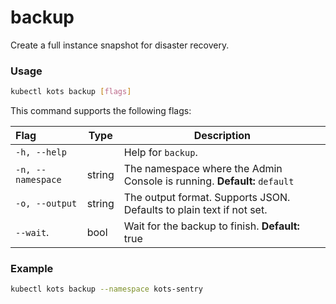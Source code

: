 # backup

Create a full instance snapshot for disaster recovery.

### Usage

```bash
kubectl kots backup [flags]
```

This command supports the following flags:

| Flag              | Type   | Description                                                                     |
| :---------------- | ------ | ------------------------------------------------------------------------------- |
| `-h, --help`      |        | Help for `backup`.                                                                 |
| `-n, --namespace` | string | The namespace where the Admin Console is running. **Default:** `default`        |
| `-o, --output`    | string | The output format. Supports JSON. Defaults to plain text if not set. |
| `--wait`.             | bool   | Wait for the backup to finish. **Default:** true                                     |

### Example

```bash
kubectl kots backup --namespace kots-sentry
```